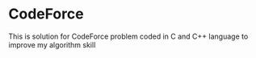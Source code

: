# CodeForce
This is solution for CodeForce problem coded in C and C++ language to improve my algorithm skill

